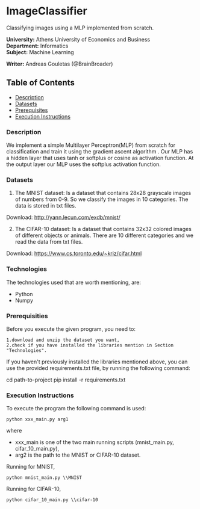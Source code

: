 # ImageClassifier

Classifying images using a MLP implemented from scratch.

**University:** Athens University of Economics and Business  
**Department:** Informatics  
**Subject:** Machine Learning

**Writer:**  Andreas Gouletas (@BrainBroader)

## Table of Contents
* [Description](#description)
* [Datasets](#datasets)
* [Prerequisites](#prerequisities)
* [Execution Instructions](#execution-instructions)

### Description 
We implement a simple Multilayer Perceptron(MLP) from scratch for classification and train it using the gradient ascent algorithm . Our MLP has a hidden layer that uses tanh or softplus or cosine as activation function. At the output layer our MLP uses the softplus activation function.

### Datasets
1. The MNIST dataset: 
Is a dataset that contains 28x28 grayscale images of numbers from 0-9. So we classify the images in 10 categories. The data is stored in txt files.

Download: http://yann.lecun.com/exdb/mnist/

2. The CIFAR-10 dataset:
Is a dataset that contains 32x32 colored images of different objects or animals. There are 10 different categories and we read the data from txt files.

Download: https://www.cs.toronto.edu/~kriz/cifar.html

### Technologies

The technologies used that are worth mentioning, are:

   * Python
   * Numpy


### Prerequisities

Before you execute the given program, you need to:

    1.download and unzip the dataset you want,
    2.check if you have installed the libraries mention in Section "Technologies".

If you haven't previously installed the libraries mentioned above, you can use the provided requirements.txt file, by running the following command:

cd path-to-project
pip install -r requirements.txt
 
### Execution Instructions
To execute the program the following command is used:
```
python xxx_main.py arg1
```
where 
* xxx_main is one of the two main running scripts (mnist_main.py, cifar_10_main.py),
* arg2 is the path to the MNIST or CIFAR-10 dataset.


Running for MNIST, 
```
python mnist_main.py \\MNIST
```

Running for CIFAR-10, 
```
python cifar_10_main.py \\cifar-10
